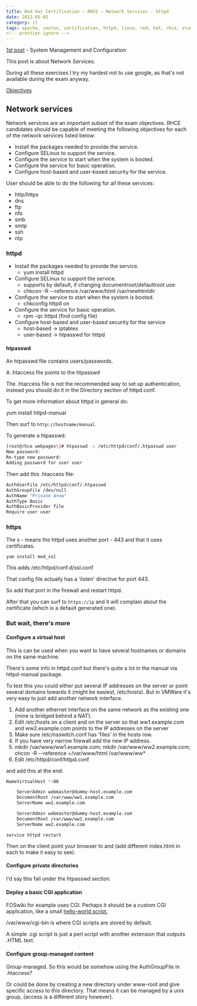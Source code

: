 ```yaml
---
title: Red Hat Certification – RHCE – Network Services - httpd
date: 2012-05-02
category: it
tags: apache, centos, certification, httpd, linux, red, hat, rhce, studying
<!-- prettier-ignore -->
---
```


[1st post](https://www.guldmyr.com/red-hat-certification-rhce-system-configuration-and-management-2/ "1st post")
\- System Management and Configuration

This post is about Network Services.

During all these exercises I try my hardest not to use google, as that's not
available during the exam anyway.

[Objectives](https://www.redhat.com/training/courses/ex300/examobjective "on redhat.com")

## Network services

Network services are an important subset of the exam objectives. RHCE candidates
should be capable of meeting the following objectives for each of the network
services listed below:

- Install the packages needed to provide the service.
- Configure SELinux to support the service.
- Configure the service to start when the system is booted.
- Configure the service for basic operation.
- Configure host-based and user-based security for the service.

User should be able to do the following for all these services:

- http/https
- dns
- ftp
- nfs
- smb
- smtp
- ssh
- ntp

### httpd

- Install the packages needed to provide the service.
  - yum install httpd
- Configure SELinux to support the service.
  - supports by default, if changing documentroot/defaultroot use:
  - chkcon -R --reference /var/www/html /var/newhtmldir
- Configure the service to start when the system is booted.
  - chkconfig httpd on
- Configure the service for basic operation.
  - rpm -qc httpd (find config file)
- Configure host-based and user-based security for the service
  - host-based -> iptables
  - user-based -> htpasswd for httpd

#### htpasswd

An htpasswd file contains users/passwords.

A .htaccess file points to the htpasswd

The .htaccess file is not the recommended way to set up authentication, instead
you should do it in the Directory section of httpd.conf.

To get more information about httpd in general do:

yum install httpd-manual

Then surf to `http://hostname/manual`.

To generate a htpasswd:

```bash
[root@rhce webpages\]# htpasswd -c /etc/httpd/conf/.htpasswd user
New password:
Re-type new password:
Adding password for user user
```

Then add this .htaccess file:

```bash
AuthUserFile /etc/httpd/conf/.htpasswd
AuthGroupFile /dev/null
AuthName "Private Area"
AuthType Basic
AuthBasicProvider file
Require user user
```

### https

The s - means the httpd uses another port - 443 and that it uses certificates.

`yum install mod_ssl`

This adds /etc/httpd/conf.d/ssl.conf

That config file actually has a 'listen' directive for port 443.

So add that port in the firewall and restart httpd.

After that you can surf to `https://ip` and it will complain about the
certificate (which is a default generated one).

### But wait, there's more

#### Configure a virtual host

This is can be used when you want to have several hostnames or domains on the
same machine.

There's some info in httpd.conf but there's quite a lot in the manual via
httpd-manual package.

To test this you could either put several IP addresses on the server or point
several domains towards it (might be easiest, /etc/hosts). But in VMWare it's
very easy to just add another network interface.

1. Add another ethernet interface on the same network as the existing one (mine
   is bridged behind a NAT).
2. Edit /etc/hosts on a client and on the server so that ww1.example.com and
   ww2.example.com points to the IP addresses on the server
3. Make sure /etc/nsswitch.conf has 'files' in the hosts row.
4. If you have very narrow firewall add the new IP address.
5. mkdir /var/www/ww1.example.com; mkdir /var/www/ww2.example.com; chcon -R
   --reference =/var/www/html /var/www/ww\*
6. Edit /etc/httpd/conf/httpd.conf

and add this at the end:

```bash
NameVirtualHost *:80

    ServerAdmin webmaster@dummy-host.example.com
    DocumentRoot /var/www/ww1.example.com
    ServerName ww1.example.com

    ServerAdmin webmaster@dummy-host.example.com
    DocumentRoot /var/www/ww2.example.com
    ServerName ww2.example.com
```

`service httpd restart`

Then on the client point your browser to and (add different index.html in each
to make it easy to see).

#### Configure private directories

I'd say this fall under the htpasswd section.

#### Deploy a basic CGI application

FOSwiki for example uses CGI. Perhaps it should be a custom CGI application,
like a small
[hello-world script.](http://www.lies.com/begperl/hello_cgi.html "simple cgi hello world script")

/var/www/cgi-bin is where CGI scripts are stored by default.

A simple .cgi script is just a perl script with another extension that outputs
.HTML text.

#### Configure group-managed content

Group-managed. So this would be somehow using the AuthGroupFile in .htaccess?

Or could be done by creating a new directory under www-root and give specific
access to this directory. That means it can be managed by a unix group, (access
is a different story however).
